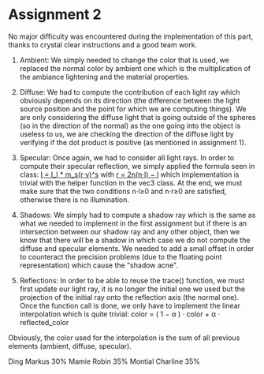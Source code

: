 # Assignment 2

No major difficulty was encountered during the implementation of this part, thanks to crystal clear instructions and a good team work.

1) Ambient:
We simply needed to change the color that is used, we replaced the normal color by ambient one which is the multiplication of the ambiance lightening and the material properties.

2) Diffuse:
We had to compute the contribution of each light ray which obviously depends on its direction (the difference between the light source position and the point for which we are computing things).
We are only considering the diffuse light that is going outside of the spheres (so in the direction of the normal) as the one going into the object is useless to us, we are checking the direction of the diffuse light by verifying if the dot product is positive (as mentioned in assignment 1).

3) Specular:
Once again, we had to consider all light rays. In order to compute their specular reflection, we simply applied the formula seen in class: [I = I_l * m_s(r⋅v)^s](https://lgg.epfl.ch/teaching/ICG2019/icg_lectures/03-Lighting.html#/specular-reflection-4) with [r = 2n(n⋅l) − l](https://lgg.epfl.ch/teaching/ICG2019/icg_lectures/03-Lighting.html#/specular-reflection-2) which implementation is trivial with the helper function in the vec3 class.
At the end, we must make sure that the two conditions n⋅l≥0 and n⋅r≥0 are satisfied, otherwise there is no illumination.


4) Shadows:
We simply had to compute a shadow ray which is the same as what we needed to implement in the first assignment but if there is an intersection between our shadow ray and any other object, then we know that there will be a shadow in which case we do not compute the diffuse and specular elements.
We needed to add a small offset in order to counteract the precision problems (due to the floating point representation) which cause the "shadow acne".


5) Reflections:
In order to be able to reuse the trace() function, we must first update our light ray, it is no longer the initial one we used but the projection of the initial ray onto the reflection axis (the normal one).
Once the function call is done, we only have to implement the linear interpolation which is quite trivial:
color = ( 1 − α ) · color + α · reflected_color

Obviously, the color used for the interpolation is the sum of all previous elements (ambient, diffuse, specular).

Ding Markus 30%
Mamie Robin 35%
Montial Charline 35%

